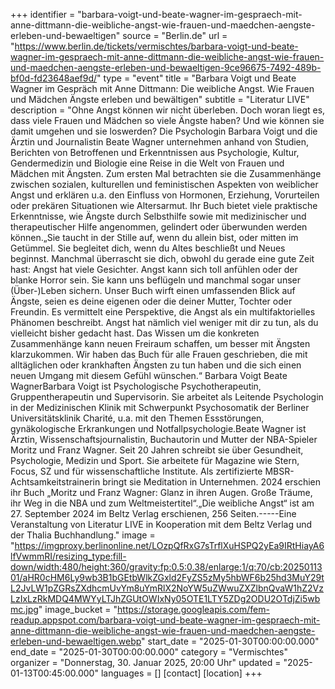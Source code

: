 +++
identifier = "barbara-voigt-und-beate-wagner-im-gespraech-mit-anne-dittmann-die-weibliche-angst-wie-frauen-und-maedchen-aengste-erleben-und-bewaeltigen"
source = "Berlin.de"
url = "https://www.berlin.de/tickets/vermischtes/barbara-voigt-und-beate-wagner-im-gespraech-mit-anne-dittmann-die-weibliche-angst-wie-frauen-und-maedchen-aengste-erleben-und-bewaeltigen-9ce96675-7492-489b-bf0d-fd23648aef9d/"
type = "event"
title = "Barbara Voigt und Beate Wagner im Gespräch mit Anne Dittmann: Die weibliche Angst. Wie Frauen und Mädchen Ängste erleben und bewältigen"
subtitle = "Literatur LIVE"
description = "Ohne Angst können wir nicht überleben. Doch woran liegt es, dass viele Frauen und Mädchen so viele Ängste haben? Und wie können sie damit umgehen und sie loswerden? Die Psychologin Barbara Voigt und die Ärztin und Journalistin Beate Wagner unternehmen anhand von Studien, Berichten von Betroffenen und Erkenntnissen aus Psychologie, Kultur, Gendermedizin und Biologie eine Reise in die Welt von Frauen und Mädchen mit Ängsten. Zum ersten Mal betrachten sie die Zusammenhänge zwischen sozialen, kulturellen und feministischen Aspekten von weiblicher Angst und erklären u.a. den Einfluss von Hormonen, Erziehung, Vorurteilen oder prekären Situationen wie Altersarmut. Ihr Buch bietet viele praktische Erkenntnisse, wie Ängste durch Selbsthilfe sowie mit medizinischer und therapeutischer Hilfe angenommen, gelindert oder überwunden werden können.„Sie taucht in der Stille auf, wenn du allein bist, oder mitten im Getümmel. Sie begleitet dich, wenn du Altes beschließt und Neues beginnst. Manchmal überrascht sie dich, obwohl du gerade eine gute Zeit hast: Angst hat viele Gesichter. Angst kann sich toll anfühlen oder der blanke Horror sein. Sie kann uns beflügeln und manchmal sogar unser (Über-)Leben sichern. Unser Buch wirft einen umfassenden Blick auf Ängste, seien es deine eigenen oder die deiner Mutter, Tochter oder Freundin. Es vermittelt eine Perspektive, die Angst als ein multifaktorielles Phänomen beschreibt. Angst hat nämlich viel weniger mit dir zu tun, als du vielleicht bisher gedacht hast. Das Wissen um die konkreten Zusammenhänge kann neuen Freiraum schaffen, um besser mit Ängsten klarzukommen. Wir haben das Buch für alle Frauen geschrieben, die mit alltäglichen oder krankhaften Ängsten zu tun haben und die sich einen neuen Umgang mit diesem Gefühl wünschen.“ Barbara Voigt  Beate WagnerBarbara Voigt ist Psychologische Psychotherapeutin, Gruppentherapeutin und Supervisorin. Sie arbeitet als Leitende Psychologin in der Medizinischen Klinik mit Schwerpunkt Psychosomatik der Berliner Universitätsklinik Charité, u.a. mit den Themen Essstörungen, gynäkologische Erkrankungen und Notfallpsychologie.Beate Wagner ist Ärztin, Wissenschaftsjournalistin, Buchautorin und Mutter der NBA-Spieler Moritz und Franz Wagner. Seit 20 Jahren schreibt sie über Gesundheit, Psychologie, Medizin und Sport. Sie arbeitete für Magazine wie Stern, Focus, SZ und für wissenschaftliche Institute. Als zertifizierte MBSR-Achtsamkeitstrainerin bringt sie Meditation in Unternehmen. 2024 erschien ihr Buch „Moritz und Franz Wagner: Glanz in ihren Augen. Große Träume, ihr Weg in die NBA und zum Weltmeistertitel“.„Die weibliche Angst“ ist am 27. September 2024 im Beltz Verlag erschienen, 256 Seiten.-----Eine Veranstaltung von Literatur LIVE in Kooperation mit dem Beltz Verlag und der Thalia Buchhandlung."
image = "https://imgproxy.berlinonline.net/LOzpQfRxG7sTrflXuHSPQ2yEa9IRtHiayA6lfVwmmRI/resizing_type:fill-down/width:480/height:360/gravity:fp:0.5:0.38/enlarge:1/q:70/cb:2025011301/aHR0cHM6Ly9wb3B1bGEtbWlkZGxld2FyZS5zMy5hbWF6b25hd3MuY29tL2JvLW1pZGRsZXdhcmUvYm8uYmRlX2NoYW5uZWwuZXZlbnQvaW1hZ2VzLzIxLzRkMDQ4MWYyLTJhZGUtOWIxNy05OTE1LTY5ZDg2ODU2OTdjZi5wbmc.jpg"
image_bucket = "https://storage.googleapis.com/fem-readup.appspot.com/barbara-voigt-und-beate-wagner-im-gespraech-mit-anne-dittmann-die-weibliche-angst-wie-frauen-und-maedchen-aengste-erleben-und-bewaeltigen.webp"
start_date = "2025-01-30T00:00:00.000"
end_date = "2025-01-30T00:00:00.000"
category = "Vermischtes"
organizer = "Donnerstag, 30. Januar 2025, 20:00 Uhr"
updated = "2025-01-13T00:45:00.000"
languages = []
[contact]
[location]
+++